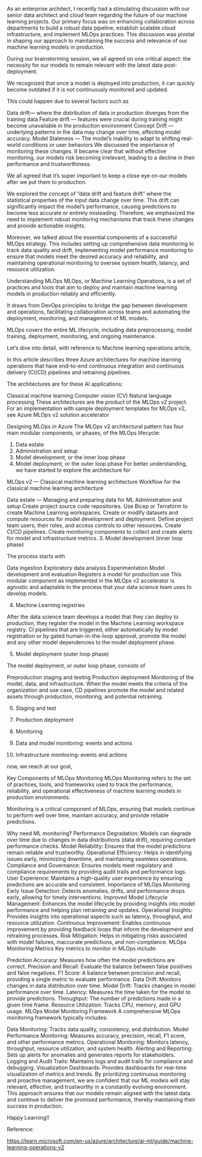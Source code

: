 As an enterprise architect, I recently had a stimulating discussion with our senior data architect and cloud team regarding the future of our machine learning projects. Our primary focus was on enhancing collaboration across departments to build a robust data pipeline, establish scalable cloud infrastructure, and implement MLOps practices. This discussion was pivotal in shaping our approach to maintaining the success and relevance of our machine learning models in production.

During our brainstorming session, we all agreed on one critical aspect: the necessity for our models to remain relevant with the latest data post-deployment.

We recognized that once a model is deployed into production, it can quickly become outdated if it is not continuously monitored and updated.

This could happen due to several factors such as

Data drift— where the distribution of data in production diverges from the training data
Feature drift — features were crucial during training might become unavailable in the production environment
Concept Drift — underlying patterns in the data may change over time, affecting model accuracy.
Model Staleness — The model’s inability to adapt to shifting real-world conditions or user behaviors
We discussed the importance of monitoring these changes. It became clear that without effective monitoring, our models risk becoming irrelevant, leading to a decline in their performance and trustworthiness.

We all agreed that it’s super important to keep a close eye on our models after we put them to production.

We explored the concept of “data drift and feature drift” where the statistical properties of the input data change over time. This drift can significantly impact the model’s performance, causing predictions to become less accurate or entirely misleading. Therefore, we emphasized the need to implement robust monitoring mechanisms that track these changes and provide actionable insights.

Moreover, we talked about the essential components of a successful MLOps strategy. This includes setting up comprehensive data monitoring to track data quality and drift, implementing model performance monitoring to ensure that models meet the desired accuracy and reliability, and maintaining operational monitoring to oversee system health, latency, and resource utilization.

Understanding MLOps
MLOps, or Machine Learning Operations, is a set of practices and tools that aim to deploy and maintain machine learning models in production reliably and efficiently.

It draws from DevOps principles to bridge the gap between development and operations, facilitating collaboration across teams and automating the deployment, monitoring, and management of ML models.

MLOps covers the entire ML lifecycle, including data preprocessing, model training, deployment, monitoring, and ongoing maintenance.

Let’s dive into detail, with reference to Machine learning operations article,

In this article describes three Azure architectures for machine learning operations that have end-to-end continuous integration and continuous delivery (CI/CD) pipelines and retraining pipelines.

The architectures are for these AI applications:

Classical machine learning
Computer vision (CV)
Natural language processing
These architectures are the product of the MLOps v2 project. For an implementation with sample deployment templates for MLOps v2, see Azure MLOps v2 solution accelerator

Designing MLOps in Azure
The MLOps v2 architectural pattern has four main modular components, or phases, of the MLOps lifecycle:
1. Data estate
2. Administration and setup
3. Model development, or the inner loop phase
4. Model deployment, or the outer loop phase
For better understanding, we have started to explore the architecture for

MLOps v2 — Classical machine learning architecture
Workflow for the classical machine learning architecture

Data estate — Managing and preparing data for ML
Administration and setup
Create project source code repositories.
Use Bicep or Terraform to create Machine Learning workspaces.
Create or modify datasets and compute resources for model development and deployment.
Define project team users, their roles, and access controls to other resources.
Create CI/CD pipelines.
Create monitoring components to collect and create alerts for model and infrastructure metrics.
3. Model development (inner loop phase)

The process starts with

Data ingestion
Exploratory data analysis
Experimentation
Model development and evaluation
Registers a model for production use
This modular component as implemented in the MLOps v2 accelerator is agnostic and adaptable to the process that your data science team uses to develop models.

4. Machine Learning registries

After the data science team develops a model that they can deploy to production, they register the model in the Machine Learning workspace registry. CI pipelines that are triggered, either automatically by model registration or by gated human-in-the-loop approval, promote the model and any other model dependencies to the model deployment phase.

5. Model deployment (outer loop phase)

The model deployment, or outer loop phase, consists of

Preproduction staging and testing
Production deployment
Monitoring of the model, data, and infrastructure.
When the model meets the criteria of the organization and use case, CD pipelines promote the model and related assets through production, monitoring, and potential retraining.

6. Staging and test

7. Production deployment

8. Monitoring

9. Data and model monitoring: events and actions

10. Infrastructure monitoring: events and actions

now, we reach at our goal,

Key Components of MLOps Monitoring
MLOps Monitoring refers to the set of practices, tools, and frameworks used to track the performance, reliability, and operational effectiveness of machine learning models in production environments.

Monitoring is a critical component of MLOps, ensuring that models continue to perform well over time, maintain accuracy, and provide reliable predictions.

Why need ML monitoring?
Performance Degradation: Models can degrade over time due to changes in data distributions (data drift), requiring constant performance checks.
Model Reliability: Ensures that the model predictions remain reliable and trustworthy.
Operational Efficiency: Helps in identifying issues early, minimizing downtime, and maintaining seamless operations.
Compliance and Governance: Ensures models meet regulatory and compliance requirements by providing audit trails and performance logs.
User Experience: Maintains a high-quality user experience by ensuring predictions are accurate and consistent.
Importance of MLOps Monitoring
Early Issue Detection: Detects anomalies, drifts, and performance drops early, allowing for timely interventions.
Improved Model Lifecycle Management: Enhances the model lifecycle by providing insights into model performance and helping plan retraining and updates.
Operational Insights: Provides insights into operational aspects such as latency, throughput, and resource utilization.
Continuous Improvement: Enables continuous improvement by providing feedback loops that inform the development and retraining processes.
Risk Mitigation: Helps in mitigating risks associated with model failures, inaccurate predictions, and non-compliance.
MLOps Monitoring Metrics
Key metrics to monitor in MLOps include:

Prediction Accuracy: Measures how often the model predictions are correct.
Precision and Recall: Evaluate the balance between false positives and false negatives.
F1 Score: A balance between precision and recall, providing a single metric to evaluate performance.
Data Drift: Monitors changes in data distribution over time.
Model Drift: Tracks changes in model performance over time.
Latency: Measures the time taken for the model to provide predictions.
Throughput: The number of predictions made in a given time frame.
Resource Utilization: Tracks CPU, memory, and GPU usage.
MLOps Model Monitoring Framework
A comprehensive MLOps monitoring framework typically includes:

Data Monitoring: Tracks data quality, consistency, and distribution.
Model Performance Monitoring: Measures accuracy, precision, recall, F1 score, and other performance metrics.
Operational Monitoring: Monitors latency, throughput, resource utilization, and system health.
Alerting and Reporting: Sets up alerts for anomalies and generates reports for stakeholders.
Logging and Audit Trails: Maintains logs and audit trails for compliance and debugging.
Visualization Dashboards: Provides dashboards for real-time visualization of metrics and trends.
By prioritizing continuous monitoring and proactive management, we are confident that our ML models will stay relevant, effective, and trustworthy in a constantly evolving environment. This approach ensures that our models remain aligned with the latest data and continue to deliver the promised performance, thereby maintaining their success in production.

Happy Learning!!

Reference:

https://learn.microsoft.com/en-us/azure/architecture/ai-ml/guide/machine-learning-operations-v2

